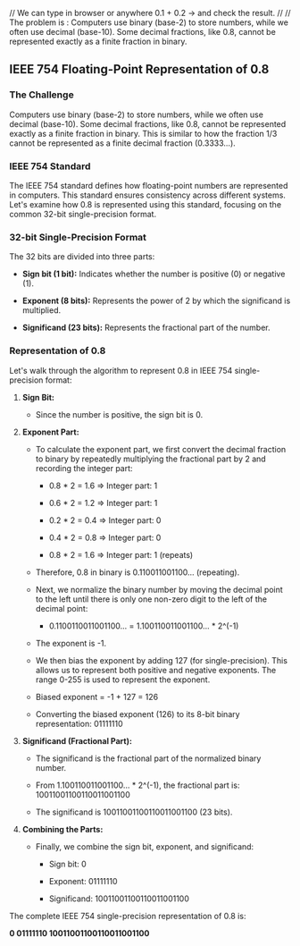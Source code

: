 // We can type in browser or anywhere 0.1 + 0.2 -> and check the result. 
//
//
The problem is : Computers use binary (base-2) to store numbers, while we often use decimal (base-10). Some decimal fractions, like 0.8, cannot be represented exactly as a finite fraction in binary.

##   IEEE 754 Floating-Point Representation of 0.8

###   The Challenge

   Computers use binary (base-2) to store numbers, while we often use decimal (base-10). Some decimal fractions, like 0.8, cannot be represented exactly as a finite fraction in binary. This is similar to how the fraction 1/3 cannot be represented as a finite decimal fraction (0.3333...).

###   IEEE 754 Standard

   The IEEE 754 standard defines how floating-point numbers are represented in computers. This standard ensures consistency across different systems. Let's examine how 0.8 is represented using this standard, focusing on the common 32-bit single-precision format.

###   32-bit Single-Precision Format

   The 32 bits are divided into three parts:

   * **Sign bit (1 bit):** Indicates whether the number is positive (0) or negative (1).

   * **Exponent (8 bits):** Represents the power of 2 by which the significand is multiplied.

   * **Significand (23 bits):** Represents the fractional part of the number.

###   Representation of 0.8

   Let's walk through the algorithm to represent 0.8 in IEEE 754 single-precision format:

   1.  **Sign Bit:**

       * Since the number is positive, the sign bit is 0.

   2.  **Exponent Part:**

       * To calculate the exponent part, we first convert the decimal fraction to binary by repeatedly multiplying the fractional part by 2 and recording the integer part:

           * 0.8 \* 2 = 1.6  => Integer part: 1

           * 0.6 \* 2 = 1.2  => Integer part: 1

           * 0.2 \* 2 = 0.4  => Integer part: 0

           * 0.4 \* 2 = 0.8  => Integer part: 0

           * 0.8 \* 2 = 1.6  => Integer part: 1 (repeats)

       * Therefore, 0.8 in binary is 0.110011001100... (repeating).

       * Next, we normalize the binary number by moving the decimal point to the left until there is only one non-zero digit to the left of the decimal point:

           * 0.1100110011001100... = 1.100110011001100... \* 2^(-1)

       * The exponent is -1.

       * We then bias the exponent by adding 127 (for single-precision).  This allows us to represent both positive and negative exponents. The range 0-255 is used to represent the exponent.

       * Biased exponent = -1 + 127 = 126

       * Converting the biased exponent (126) to its 8-bit binary representation: 01111110

   3.  **Significand (Fractional Part):**

       * The significand is the fractional part of the normalized binary number.

       * From 1.100110011001100... \* 2^(-1), the fractional part is: 10011001100110011001100

       * The significand is 10011001100110011001100 (23 bits).

   4.  **Combining the Parts:**

       * Finally, we combine the sign bit, exponent, and significand:

           * Sign bit: 0

           * Exponent: 01111110

           * Significand: 10011001100110011001100

   The complete IEEE 754 single-precision representation of 0.8 is:

   **0 01111110 10011001100110011001100**

